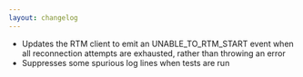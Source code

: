 ```yaml
---
layout: changelog
---
```

  * Updates the RTM client to emit an UNABLE_TO_RTM_START event when all reconnection attempts are exhausted, rather than throwing an error
  * Suppresses some spurious log lines when tests are run